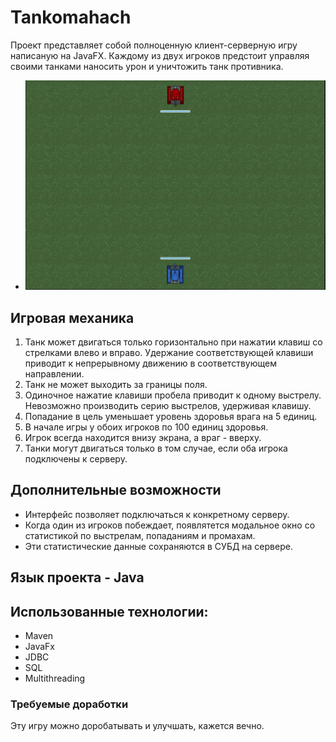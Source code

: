 # Tankomahach
Проект представляет собой полноценную клиент-серверную игру написаную на JavaFX.
Каждому из двух игроков предстоит управляя своими танками наносить урон и уничтожить танк противника.
- ![map](images/screenshot.png)
## Игровая механика
1. Танк может двигаться только горизонтально при нажатии клавиш со стрелками влево и вправо. Удержание соответствующей клавиши приводит к непрерывному движению в соответствующем направлении.
2. Танк не может выходить за границы поля.
3. Одиночное нажатие клавиши пробела приводит к одному выстрелу. Невозможно производить серию выстрелов, удерживая клавишу.
4. Попадание в цель уменьшает уровень здоровья врага на 5 единиц.
5. В начале игры у обоих игроков по 100 единиц здоровья.
6. Игрок всегда находится внизу экрана, а враг - вверху.
7. Танки могут двигаться только в том случае, если оба игрока подключены к серверу.

## Дополнительные возможности
- Интерфейс позволяет подключаться к конкретному серверу.
- Когда один из игроков побеждает, появлятется модальное окно со статистикой по выстрелам, попаданиям и промахам.
- Эти статистические данные сохраняются в СУБД на сервере.

## Язык проекта - Java
## Использованные технологии:
- Maven
- JavaFx
- JDBC
- SQL
- Multithreading

### Требуемые доработки
Эту игру можно доробатывать и улучшать, кажется вечно.
